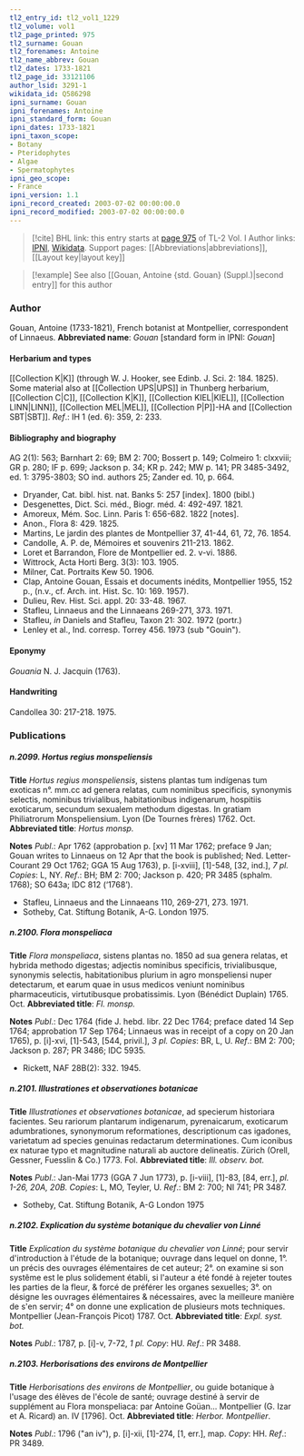 ```yaml
---
tl2_entry_id: tl2_vol1_1229
tl2_volume: vol1
tl2_page_printed: 975
tl2_surname: Gouan
tl2_forenames: Antoine
tl2_name_abbrev: Gouan
tl2_dates: 1733-1821
tl2_page_id: 33121106
author_lsid: 3291-1
wikidata_id: Q586298
ipni_surname: Gouan
ipni_forenames: Antoine
ipni_standard_form: Gouan
ipni_dates: 1733-1821
ipni_taxon_scope: 
- Botany
- Pteridophytes
- Algae
- Spermatophytes
ipni_geo_scope: 
- France
ipni_version: 1.1
ipni_record_created: 2003-07-02 00:00:00.0
ipni_record_modified: 2003-07-02 00:00:00.0
---
```


> [!cite] BHL link: this entry starts at [page 975](https://www.biodiversitylibrary.org/page/33121106) of TL-2 Vol. I
> Author links: [IPNI](https://www.ipni.org/a/3291-1), [Wikidata](https://www.wikidata.org/wiki/Q586298). Support pages: [[Abbreviations|abbreviations]], [[Layout key|layout key]]

> [!example] See also [[Gouan, Antoine {std. Gouan} (Suppl.)|second entry]] for this author

### Author

Gouan, Antoine (1733-1821), French botanist at Montpellier, correspondent of Linnaeus. 
**Abbreviated name**: *Gouan* \[standard form in IPNI: *Gouan*\]

#### Herbarium and types

[[Collection K|K]] (through W. J. Hooker, see Edinb. J. Sci. 2: 184. 1825). Some material also at [[Collection UPS|UPS]] in Thunberg herbarium, [[Collection C|C]], [[Collection K|K]], [[Collection KIEL|KIEL]], [[Collection LINN|LINN]], [[Collection MEL|MEL]], [[Collection P|P]]-HA and [[Collection SBT|SBT]].
*Ref*.: IH 1 (ed. 6): 359, 2: 233.

#### Bibliography and biography

AG 2(1): 563; Barnhart 2: 69; BM 2: 700; Bossert p. 149; Colmeiro 1: clxxviii; GR p. 280; IF p. 699; Jackson p. 34; KR p. 242; MW p. 141; PR 3485-3492, ed. 1: 3795-3803; SO ind. authors 25; Zander ed. 10, p. 664.
- Dryander, Cat. bibl. hist. nat. Banks 5: 257 \[index\]. 1800 (bibl.)
- Desgenettes, Dict. Sci. méd., Biogr. méd. 4: 492-497. 1821.
- Amoreux, Mém. Soc. Linn. Paris 1: 656-682. 1822 \[notes\].
- Anon., Flora 8: 429. 1825.
- Martins, Le jardin des plantes de Montpellier 37, 41-44, 61, 72, 76. 1854.
- Candolle, A. P. de, Mémoires et souvenirs 211-213. 1862.
- Loret et Barrandon, Flore de Montpellier ed. 2. v-vi. 1886.
- Wittrock, Acta Horti Berg. 3(3): 103. 1905.
- Milner, Cat. Portraits Kew 50. 1906.
- Clap, Antoine Gouan, Essais et documents inédits, Montpellier 1955, 152 p., (n.v., cf. Arch. int. Hist. Sc. 10: 169. 1957).
- Dulieu, Rev. Hist. Sci. appl. 20: 33-48. 1967.
- Stafleu, Linnaeus and the Linnaeans 269-271, 373. 1971.
- Stafleu, *in* Daniels and Stafleu, Taxon 21: 302. 1972 (portr.)
- Lenley et al., Ind. corresp. Torrey 456. 1973 (sub "Gouin").

#### Eponymy

*Gouania* N. J. Jacquin (1763).

#### Handwriting

Candollea 30: 217-218. 1975.

### Publications

##### n.2099. Hortus regius monspeliensis

**Title**
*Hortus regius monspeliensis*, sistens plantas tum indígenas tum exoticas n°. mm.cc ad genera relatas, cum nominibus specificis, synonymis selectis, nominibus trivialibus, habitationibus indigenarum, hospitiis exoticarum, secundum sexualem methodum digestas. In gratiam Philiatrorum Monspeliensium. Lyon (De Tournes frères) 1762. Oct.
**Abbreviated title**: *Hortus monsp.*

**Notes**
*Publ*.: Apr 1762 (approbation p. \[xv\] 11 Mar 1762; preface 9 Jan; Gouan writes to Linnaeus on 12 Apr that the book is published; Ned. Letter-Courant 29 Oct 1762; GGA 15 Aug 1763), p. \[i-xviii\], \[1\]-548, \[32, ind.\], *7 pl. Copies*: L, NY.
*Ref*.: BH; BM 2: 700; Jackson p. 420; PR 3485 (sphalm. 1768); SO 643a; IDC 812 (‘1768’).
- Stafleu, Linnaeus and the Linnaeans 110, 269-271, 273. 1971.
- Sotheby, Cat. Stiftung Botanik, A-G. London 1975.

##### n.2100. Flora monspeliaca

**Title**
*Flora monspeliaca*, sistens plantas no. 1850 ad sua genera relatas, et hybrida methodo digestas; adjectis nominibus specificis, trivialibusque, synonymis selectis, habitationibus plurium in agro monspeliensi nuper detectarum, et earum quae in usus medicos veniunt nominibus pharmaceuticis, virtutibusque probatissimis. Lyon (Bénédict Duplain) 1765. Oct.
**Abbreviated title**: *Fl. monsp.*

**Notes**
*Publ*.: Dec 1764 (fide J. hebd. libr. 22 Dec 1764; preface dated 14 Sep 1764; approbation 17 Sep 1764; Linnaeus was in receipt of a copy on 20 Jan 1765), p. \[i\]-xvi, \[1\]-543, \[544, privil.\], *3 pl. Copies*: BR, L, U.
*Ref*.: BM 2: 700; Jackson p. 287; PR 3486; IDC 5935.
- Rickett, NAF 28B(2): 332. 1945.

##### n.2101. Illustrationes et observationes botanicae

**Title**
*Illustrationes et observationes botanicae*, ad specierum historiara facientes. Seu rariorum plantarum indigenarum, pyrenaicarum, exoticarum adumbrationes, synonymorum reformationes, descriptionum cas igadones, varietatum ad species genuinas redactarum determinationes. Cum iconibus ex naturae typo et magnitudine naturali ab auctore delineatis. Zürich (Orell, Gessner, Fuesslin & Co.) 1773. Fol.
**Abbreviated title**: *Ill. observ. bot.*

**Notes**
*Publ*.: Jan-Mai 1773 (GGA 7 Jun 1773), p. \[i-viii\], \[1\]-83, \[84, err.\], *pl. 1-26, 20A, 20B.*
*Copies*: L, MO, Teyler, U.
*Ref*.: BM 2: 700; NI 741; PR 3487.
- Sotheby, Cat. Stiftung Botanik, A-G London 1975

##### n.2102. Explication du système botanique du chevalier von Linné

**Title**
*Explication du système botanique du chevalier von Linné*; pour servir d'introduction à l'étude de la botanique; ouvrage dans lequel on donne, 1°. un précis des ouvrages élémentaires de cet auteur; 2°. on examine si son systême est le plus solidement établi, si l'auteur a été fondé à rejeter toutes les parties de la fleur, & forcé de préférer les organes sexuelles; 3°. on désigne les ouvrages élémentaires & nécessaires, avec la meilleure manière de s'en servir; 4° on donne une explication de plusieurs mots techniques. Montpellier (Jean-François Picot) 1787. Oct.
**Abbreviated title**: *Expl. syst. bot.*

**Notes**
*Publ*.: 1787, p. \[i\]-v, 7-72, *1 pl. Copy*: HU.
*Ref*.: PR 3488.

##### n.2103. Herborisations des environs de Montpellier

**Title**
*Herborisations des environs de Montpellier*, ou guide botanique à l'usage des élèves de l'école de santé; ouvrage destiné à servir de supplément au Flora monspeliaca: par Antoine Goüan... Montpellier (G. Izar et A. Ricard) an. IV \[1796\]. Oct.
**Abbreviated title**: *Herbor. Montpellier*.

**Notes**
*Publ*.: 1796 ("an iv"), p. \[i\]-xii, \[1\]-274, \[1, err.\], map. *Copy*: HH.
*Ref*.: PR 3489.

